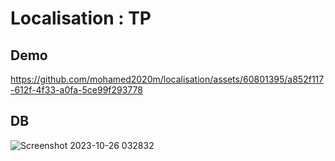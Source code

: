 # Localisation : TP

## Demo

https://github.com/mohamed2020m/localisation/assets/60801395/a852f117-612f-4f33-a0fa-5ce99f293778

## DB
![Screenshot 2023-10-26 032832](https://github.com/mohamed2020m/localisation/assets/60801395/82587165-3a80-466d-8f69-7fb29213b202)
